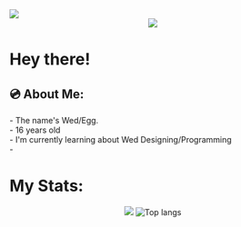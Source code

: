 <img src="C:\Users\USER\Desktop\tailwind css\telo pixel.png">

<div align="center">
  <a href="https://www.youtube.com/@WedJusticeNoHack">
    <img src="https://img.shields.io/github/followers/YoCTEggy?style=plastic&logo=youtube&label=YoCTEggy&color=black">
  </a>
</div>
<h1> Hey there! </h1>
  <p></p>
<h2>💿 About Me:</h2>
<p>- The name's Wed/Egg.<br>
  - 16 years old <br>
  - I'm currently learning about Wed Designing/Programming <br>
  - 
</p>

<h1>My Stats:</h1>

<div align="center">
  <img src="https://github-readme-stats.vercel.app/api?username=anuraghazra&show_icons=true">
  <img alt="Top langs" src="https://github-readme-stats.vercel.app/api/top-langs/?username=YoCTEggy&layout=compact&&langs_count=8"/>
</div>


